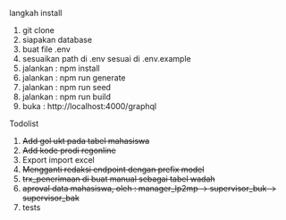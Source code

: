 langkah install

1. git clone
2. siapakan database
3. buat file .env
4. sesuaikan path di .env sesuai di .env.example
5. jalankan : npm install
6. jalankan : npm run generate
7. jalankan : npm run seed
8. jalankan : npm run build
9. buka : http://localhost:4000/graphql

Todolist

1. ~~Add gol ukt pada tabel mahasiswa~~
2. ~~Add kode prodi regonline~~
3. Export import excel
4. ~~Mengganti redaksi endpoint dengan prefix model~~
5. ~~trx_penerimaan di buat manual sebagai tabel wadah~~
6. ~~aproval data mahasiswa, oleh : manager_lp2mp -> supervisor_buk -> supervisor_bak~~
7. tests
